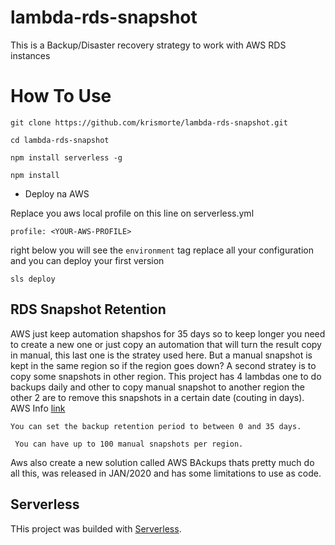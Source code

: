 # lambda-rds-snapshot #

This is a Backup/Disaster recovery strategy to work with AWS RDS instances

# How To Use

`git clone https://github.com/krismorte/lambda-rds-snapshot.git`

`cd lambda-rds-snapshot`

`npm install serverless -g`

`npm install`

* Deploy na AWS

Replace you aws local profile on this line on serverless.yml

`profile: <YOUR-AWS-PROFILE>`

right below you will see the `environment` tag replace all your configuration and you can deploy your first version

`sls deploy`

## RDS Snapshot Retention

AWS just keep automation shapshos for 35 days so to keep longer you need to create a new one or just copy an automation that will turn the result copy in manual, this last one is the stratey used here. But a manual snapshot is kept in the same region so if the region goes down? A second stratey is to copy some snapshots in other region. This project has 4 lambdas one to do backups daily and other to copy manual snapshot to another region the other 2 are to remove this snapshots in a certain date (couting in days).
AWS Info [link](https://docs.aws.amazon.com/AmazonRDS/latest/UserGuide/USER_WorkingWithAutomatedBackups.html)

`You can set the backup retention period to between 0 and 35 days.`

` You can have up to 100 manual snapshots per region.`

Aws also create a new solution called AWS BAckups thats pretty much do all this, was released in JAN/2020 and has some limitations to use as code.

## Serverless

THis project was builded with [Serverless](https://serverless.com/).